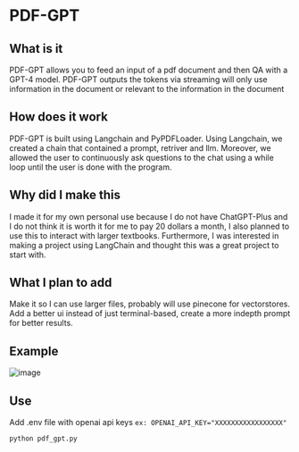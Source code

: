 # PDF-GPT
## What is it
PDF-GPT allows you to feed an input of a pdf document and then QA with a GPT-4 model. PDF-GPT outputs the tokens via streaming will only use information in the document or relevant to the information in the document
## How does it work
PDF-GPT is built using Langchain and PyPDFLoader. Using Langchain, we created a chain that contained a prompt, retriver and llm. Moreover, we allowed the user to continuously ask questions to the chat using a while loop until the user is done with the program. 
## Why did I make this 
I made it for my own personal use because I do not have ChatGPT-Plus and I do not think it is worth it for me to pay 20 dollars a month, I also planned to use this to interact with larger textbooks. Furthermore, I was interested in making a project using LangChain and thought this was a great project to start with. 
## What I plan to add
Make it so I can use larger files, probably will use pinecone for vectorstores. Add a better ui instead of just terminal-based, create a more indepth prompt for better results. 
## Example
![image](https://github.com/SabienNguyen/pdf-gpt/assets/32147674/5362a6b4-8049-4d17-aad8-5bad0fb382fb)
## Use
Add .env file with openai api keys
```ex: OPENAI_API_KEY="XXXXXXXXXXXXXXXXX"```

```
python pdf_gpt.py
```

